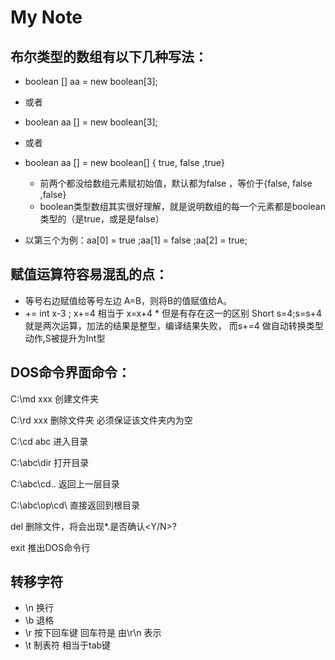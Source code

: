 # My Note

## 布尔类型的数组有以下几种写法：
   * boolean [] aa = new boolean[3];
   * 或者
   * boolean aa [] = new boolean[3];
   * 或者
   * boolean aa [] = new boolean[] { true, false ,true}
      *  前两个都没给数组元素赋初始值，默认都为false ，等价于{false, false ,false}
      *  boolean类型数组其实很好理解，就是说明数组的每一个元素都是boolean类型的（是true，或是是false）
     
   * 以第三个为例：aa[0] = true ;aa[1] = false ;aa[2] = true;

## 赋值运算符容易混乱的点：
   * 等号右边赋值给等号左边 A=B，则将B的值赋值给A。
   * +=  int x-3 ; x+=4 相当于 x=x+4 
         * 但是有存在这一的区别 Short s=4;s=s+4 就是两次运算，加法的结果是整型，编译结果失败，
         而s+=4 做自动转换类型动作,S被提升为Int型

## DOS命令界面命令：
  C:\md xxx  创建文件夹
  
  C:\rd xxx  删除文件夹 必须保证该文件夹内为空
  
  C:\cd abc 进入目录
  
  C:\abc\dir 打开目录
  
  C:\abc\cd.. 返回上一层目录
  
  C:\abc\op\cd\ 直接返回到根目录
  
  del 删除文件，将会出现\*.是否确认<Y/N>?
  
  exit 推出DOS命令行


  ## 转移字符
   * \n 换行
   * \b 退格 
   * \r 按下回车键 回车符是 由\r\n 表示
   * \t 制表符 相当于tab键

